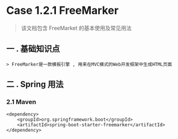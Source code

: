 # Case 1.2.1 FreeMarker



> 该文档包含 FreeMarket 的基本使用及常见用法



## 一 .  基础知识点

```
> FreeMarker是一款模板引擎 , 用来在MVC模式的Web开发框架中生成HTML页面
```

## 二 . Spring 用法

### 2.1 Maven 

```
<dependency>
	<groupId>org.springframework.boot</groupId>
	<artifactId>spring-boot-starter-freemarker</artifactId>
</dependency>
```

